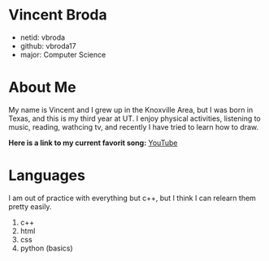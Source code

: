 # Vincent Broda
- netid: vbroda
- github: vbroda17
- major: Computer Science

# About Me
My name is Vincent and I grew up in the Knoxville Area, but I was born in Texas, and this is my third year at UT.
I enjoy physical activities, listening to music, reading, wathcing tv, and recently I have tried to learn how to draw.

**Here is a link to my current favorit song:** [YouTube](https://www.youtube.com/watch?v=1p32z7Q3iDM&ab_channel=TheSymposium)


# Languages
I am out of practice with everything but c++, but I think I can relearn them pretty easily.
1. c++
1. html
3. css
4. python (basics)
